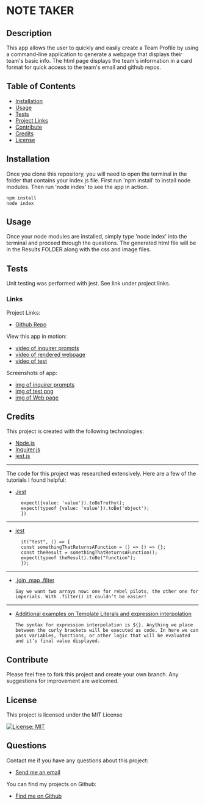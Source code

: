 # NOTE TAKER
  
  ## Description   
  This app allows the user to quickly and easily create a Team Profile by using a command-line application to generate a webpage that displays their team's basic info. The html page displays the team's information in a card format for quick access to the team's email and github repos.

  ## Table of Contents
  - [Installation](#installation)
  - [Usage](#usage)
  - [Tests](#tests)
  - [Project Links](#links)
  - [Contribute](#contribute)
  - [Credits](#credits)
  - [License](#license)

  ## Installation
  Once you clone this repository, you will need to open the terminal in the folder that contains your index.js file. First run 'npm install' to install node modules. Then run 'node index' to see the app in action.
  
  ```shell
  npm install
  node index
  ```
  
  ## Usage 
   Once your node modules are installed, simply type 'node index' into the terminal and proceed through the questions. The generated html file will be in the Results FOLDER along with the css and image files.

  ## Tests 
  Unit testing was performed with jest. See link under project links.    


  ### Links
  Project Links:
  - [Github Repo](https://github.com/larafoster/Team-Profile-Generator) 

  View this app in motion:
  - [video of inquirer prompts](https://drive.google.com/file/d/1QYA5xb6A5U666e_Wfeg9YpTnfT--KJCh/view)
  - [video of rendered webpage ](https://drive.google.com/file/d/1-lzszWnI41-aat3fb-qtOCeV_gVEb2s7/view)
  - [video of test](https://drive.google.com/file/d/1Urtq2ulaKLz0LQWqg0xPf5PoC2brL74O/view)

  Screenshots of app:
  - [img of inquirer prompts](./src/assets/img/inquirer.png)
  - [img of test png](./src/assets/img/test1.png)
  - [img of Web page](./src/assets/img/teamwebpage.png)

  ## Credits 
  This project is created with the following technologies:
  - [Node.js](https://nodejs.org/en/) 
  - [Inquirer.js](https://www.npmjs.com/package/inquirer) 
  - [jest.js](https://www.npmjs.com/package/jest) 


  ***
 The code for this project was researched extensively. Here are a few of the tutorials I found helpful:

   - [Jest](https://github.com/facebook/jest/issues/3457)     
    
      ```test('name', () => {
        expect({value: 'value'}).toBeTruthy();
        expect(typeof {value: 'value'}).toBe('object');
        })
      ```
    
  ***

  - [jest](https://stackoverflow.com/questions/50818474/how-to-properly-test-if-the-type-of-the-result-is-a-javascript-function-in-jes) 

    ```describe("", () => {
      it("test", () => {
      const somethingThatReturnsAFunction = () => () => {};
      const theResult = somethingThatReturnsAFunction();
      expect(typeof theResult).toBe("function");
      });
     ```     
  ***

  - [.join .map .filter](https://medium.com/poka-techblog/simplify-your-javascript-use-map-reduce-and-filter-bd02c593cc2d) 

    ```Say we want two arrays now: one for rebel pilots, the other one for imperials. With .filter() it couldn’t be easier!```

   ***

  - [Additional examples on Template Literals and expression interpolation](https://ado.xyz/blog/better-strings-in-javascript-with-template-literals/) 

    ```The syntax for expression interpolation is ${}. Anything we place between the curly brackets will be executed as code. In here we can pass variables, functions, or other logic that will be evaluated and it’s final value displayed.```  

  ## Contribute
  Please feel free to fork this project and create your own branch. Any suggestions for improvement are welcomed.

 ## License
 This project is licensed under the MIT License

 [![License: MIT](https://img.shields.io/badge/License-MIT-yellow.svg)](https://opensource.org/licenses/MIT)  
  
  ## Questions
  Contact me if you have any questions about this project:

  - [Send me an email](mailto:larafoster.dev@gmail.com)

  You can find my projects on Github:
  - [Find me on Github](https://github.com/larafoster)